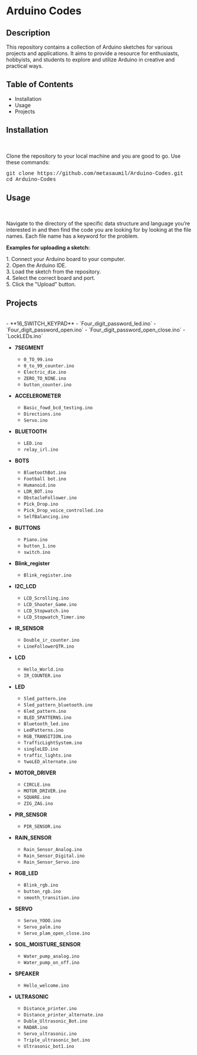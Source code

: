 <h1>Arduino Codes</h1>
<h2>Description</h2>
<p>This repository contains a collection of Arduino sketches for various projects and applications. It aims to provide a resource for enthusiasts, hobbyists, and students to explore and utilize Arduino in creative and practical ways.</p>
<h2>Table of Contents</h2>
<ul>
    <li>Installation</li>
    <li>Usage</li>
    <li>Projects</li>
</ul>
<h2>Installation</h2></br>
<p>Clone the repository to your local machine and you are good to go. Use these commands:</br>
<p style="font-family: 'Courier New', Courier, monospace;">git clone https://github.com/metasaumil/Arduino-Codes.git</br>
cd Arduino-Codes</p>
</p>
<h2>Usage</h2></br>
<p>Navigate to the directory of the specific data structure and language you’re interested in and then find the code you are looking for by looking at the file names. Each file name has a keyword for the problem.</br>
<p style="font-weight: bold;">Examples for uploading a sketch:</p>
1. Connect your Arduino board to your computer.</br>
2. Open the Arduino IDE.</br>
3. Load the sketch from the repository.</br>
4. Select the correct board and port.</br>
5. Click the "Upload" button.</br></p>
<h2>Projects</h2></br>
- **16_SWITCH_KEYPAD**
  - `Four_digit_password_led.ino`
  - `Four_digit_password_open.ino`
  - `Four_digit_password_open_close.ino`
  - `LockLEDs.ino`

- **7SEGMENT**
  - `0_TO_99.ino`
  - `0_to_99_counter.ino`
  - `Electric_die.ino`
  - `ZERO_TO_NINE.ino`
  - `button_counter.ino`

- **ACCELEROMETER**
  - `Basic_fowd_bcd_testing.ino`
  - `Directions.ino`
  - `Servo.ino`

- **BLUETOOTH**
  - `LED.ino`
  - `relay_irl.ino`

- **BOTS**
  - `BluetoothBot.ino`
  - `Football bot.ino`
  - `Humanoid.ino`
  - `LDR_BOT.ino`
  - `ObstacleFollower.ino`
  - `Pick_Drop.ino`
  - `Pick_Drop_voice_controlled.ino`
  - `SelfBalancing.ino`

- **BUTTONS**
  - `Piano.ino`
  - `button_1.ino`
  - `switch.ino`

- **Blink_register**
  - `Blink_register.ino`

- **I2C_LCD**
  - `LCD_Scrolling.ino`
  - `LCD_Shooter_Game.ino`
  - `LCD_Stopwatch.ino`
  - `LCD_Stopwatch_Timer.ino`

- **IR_SENSOR**
  - `Double_ir_counter.ino`
  - `LineFollowerQTR.ino`

- **LCD**
  - `Hello_World.ino`
  - `IR_COUNTER.ino`

- **LED**
  - `5led_pattern.ino`
  - `5led_pattern_bluetooth.ino`
  - `6led_pattern.ino`
  - `8LED_5PATTERNS.ino`
  - `Bluetooth_led.ino`
  - `LedPatterns.ino`
  - `RGB_TRANSITION.ino`
  - `TrafficLightSystem.ino`
  - `singleLED.ino`
  - `traffic_lights.ino`
  - `twoLED_alternate.ino`

- **MOTOR_DRIVER**
  - `CIRCLE.ino`
  - `MOTOR_DRIVER.ino`
  - `SQUARE.ino`
  - `ZIG_ZAG.ino`

- **PIR_SENSOR**
  - `PIR_SENSOR.ino`

- **RAIN_SENSOR**
  - `Rain_Sensor_Analog.ino`
  - `Rain_Sensor_Digital.ino`
  - `Rain_Sensor_Servo.ino`

- **RGB_LED**
  - `Blink_rgb.ino`
  - `button_rgb.ino`
  - `smooth_transition.ino`

- **SERVO**
  - `Servo_YOOO.ino`
  - `Servo_palm.ino`
  - `Servo_plam_open_close.ino`

- **SOIL_MOISTURE_SENSOR**
  - `Water_pump_analog.ino`
  - `Water_pump_on_off.ino`

- **SPEAKER**
  - `Hello_welcome.ino`

- **ULTRASONIC**
  - `Distance_printer.ino`
  - `Distance_printer_alternate.ino`
  - `Duble_Ultrasonic_Bot.ino`
  - `RADAR.ino`
  - `Servo_ultrasonic.ino`
  - `Triple_ultrasonic_bot.ino`
  - `Ultrasonic_bot1.ino`
